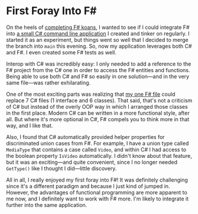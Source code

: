 # First Foray Into F#

On the heels of [completing F# koans](https://codeconscious.github.io/2024/01/25/fsharp-koans.html), I wanted to see if I could integrate F# into [a small C# command line application](https://github.com/codeconscious/ccvtac) I created and tinker on regularly. I started it as an experiment, but things went so well that I decided to merge the branch into `main` this evening. So, now my application leverages both C# and F#. I even created some F# tests as well.

Interop with C# was incredibly easy: I only needed to add a reference to the F# project from the C# one in order to access the F# entities and functions. Being able to use both C# and F# so easily in one solution—and in the very same file—was rather exhilarating.

One of the most exciting parts was realizing that [my one F# file](https://github.com/codeconscious/ccvtac/blob/main/CCVTAC/CCVTAC.FSharp/Downloading.fs) could replace 7 C# files (1 interface and 6 classes). That said, that's not a criticism of C# but instead of the overly OOP way in which I arranged those classes in the first place. Modern C# can be written in a more functional style, after all. But where it's more optional in C#, F# compels you to think more in that way, and I like that.

Also, I found that C# automatically provided helper properties for discriminated union cases from F#. For example, I have a union type called `MediaType` that contains a case called `Video`, and within C# I had access to the boolean property `IsVideo` automatically. I didn't know about that feature, but it was an exciting—and quite convenient, since I no longer needed `GetType()` like I thought I did—little discovery.

All in all, I really enjoyed my first foray into F#! It was definitely challenging since it's a different paradigm and because I just kind of jumped in. However, the advantages of functional programming are more apparent to me now, and I definitely want to work with F# more. I'm likely to integrate it further into the same application.
